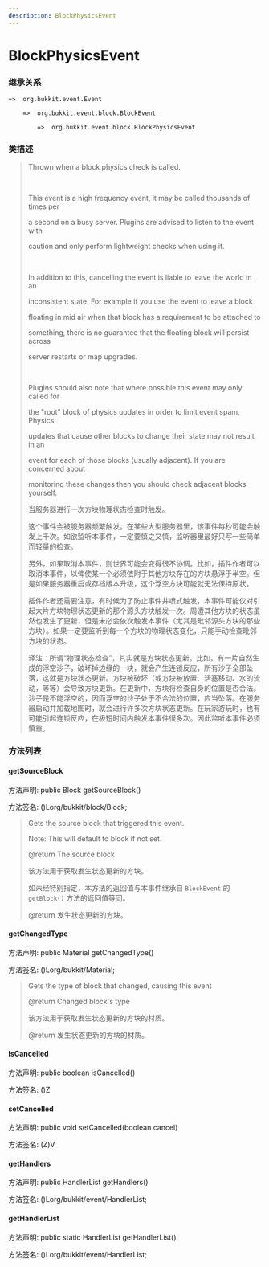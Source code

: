 ```yaml
---
description: BlockPhysicsEvent
---
```


# BlockPhysicsEvent

### 继承关系

    =>  org.bukkit.event.Event

        =>  org.bukkit.event.block.BlockEvent

            =>  org.bukkit.event.block.BlockPhysicsEvent

### 类描述

> Thrown when a block physics check is called.
>
> <br>
>
> This event is a high frequency event, it may be called thousands of times per
>
> a second on a busy server. Plugins are advised to listen to the event with
>
> caution and only perform lightweight checks when using it.
>
> <br>
>
> In addition to this, cancelling the event is liable to leave the world in an
>
> inconsistent state. For example if you use the event to leave a block
>
> floating in mid air when that block has a requirement to be attached to
>
> something, there is no guarantee that the floating block will persist across
>
> server restarts or map upgrades.
>
> <br>
>
> Plugins should also note that where possible this event may only called for
>
> the "root" block of physics updates in order to limit event spam. Physics
>
> updates that cause other blocks to change their state may not result in an
>
> event for each of those blocks (usually adjacent). If you are concerned about
>
> monitoring these changes then you should check adjacent blocks yourself.
>
> 当服务器进行一次方块物理状态检查时触发。
>
> 这个事件会被服务器频繁触发。在某些大型服务器里，该事件每秒可能会触发上千次。如欲监听本事件，一定要慎之又慎，监听器里最好只写一些简单而轻量的检查。
>
> 另外，如果取消本事件，则世界可能会变得很不协调。比如，插件作者可以取消本事件，以俾使某一个必须依附于其他方块存在的方块悬浮于半空。但是如果服务器重启或存档版本升级，这个浮空方块可能就无法保持原状。
>
> 插件作者还需要注意，有时候为了防止事件井喷式触发，本事件可能仅对引起大片方块物理状态更新的那个源头方块触发一次。周遭其他方块的状态虽然也发生了更新，但是未必会依次触发本事件（尤其是毗邻源头方块的那些方块）。如果一定要监听到每一个方块的物理状态变化，只能手动检查毗邻方块的状态。
>
> 译注：所谓“物理状态检查”，其实就是方块状态更新。比如，有一片自然生成的浮空沙子，破坏掉边缘的一块，就会产生连锁反应，所有沙子全部坠落，这就是方块状态更新。方块被破坏（或方块被放置、活塞移动、水的流动，等等）会导致方块更新。在更新中，方块将检查自身的位置是否合法。沙子是不能浮空的，因而浮空的沙子处于不合法的位置，应当坠落。在服务器启动并加载地图时，就会进行许多次方块状态更新。在玩家游玩时，也有可能引起连锁反应，在极短时间内触发本事件很多次。因此监听本事件必须慎重。

### 方法列表

#### getSourceBlock

方法声明: public Block getSourceBlock()

方法签名: ()Lorg/bukkit/block/Block;

> Gets the source block that triggered this event.
>
> Note: This will default to block if not set.
>
> @return The source block
>
> 该方法用于获取发生状态更新的方块。
>
> 如未经特别指定，本方法的返回值与本事件继承自 `BlockEvent` 的 `getBlock()` 方法的返回值等同。
>
> @return 发生状态更新的方块。

#### getChangedType

方法声明: public Material getChangedType()

方法签名: ()Lorg/bukkit/Material;

> Gets the type of block that changed, causing this event
>
> @return Changed block's type
>
> 该方法用于获取发生状态更新的方块的材质。
>
> @return 发生状态更新的方块的材质。

#### isCancelled

方法声明: public boolean isCancelled()

方法签名: ()Z

#### setCancelled

方法声明: public void setCancelled(boolean cancel)

方法签名: (Z)V

#### getHandlers

方法声明: public HandlerList getHandlers()

方法签名: ()Lorg/bukkit/event/HandlerList;

#### getHandlerList

方法声明: public static HandlerList getHandlerList()

方法签名: ()Lorg/bukkit/event/HandlerList;